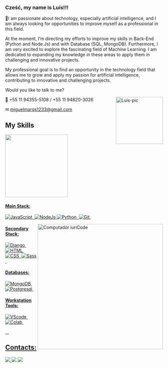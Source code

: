 ### Cześć, my name is Luís!!!

🌱I am passionate about technology, especially artificial intelligence, and I am always looking for opportunities to improve myself as a professional in this field.

At the moment, I’m directing my efforts to improve my skills in Back-End (Python and Node.Js) and with Database (SQL, MongoDB). Furthermore, I am very excited to explore the fascinating field of Machine Learning. I am dedicated to expanding my knowledge in these areas to apply them in challenging and innovative projects.

My professional goal is to find an opportunity in the technology field that allows me to grow and apply my passion for artificial intelligence, contributing to innovative and challenging projects.

Would you like to talk to me?

<img align="right" alt="Luis-pic" height="150" src="https://cdn.discordapp.com/attachments/914003234673274910/917981994317668382/Grenn_Tchaco.gif">

📱 +55 11 94355-5108 / +55 11 94820-3026

✉ miguelmarqs1233@gmail.com

## My Skills

<div align="left">
  <a href="https://github.com/miguelmarqs">
  <img height="200em" src="https://github-readme-stats.vercel.app/api/top-langs/?username=miguelmarqs&layout=compact&langs_count=7&theme=dark"/>
</div>


#### Main Stack:

![JavaScript](https://img.shields.io/badge/JavaScript-F7DF1E?style=for-the-badge&logo=javascript&logoColor=black)&nbsp;
![NodeJs](https://img.shields.io/badge/Node%20js-339933?style=for-the-badge&logo=nodedotjs&logoColor=white)
![Python](https://img.shields.io/badge/Python-14354C?style=for-the-badge&logo=python&logoColor=white)&nbsp;
![Git](https://img.shields.io/badge/GIT-E44C30?style=for-the-badge&logo=git&logoColor=white)&nbsp;

<img src="https://raw.githubusercontent.com/MicaelliMedeiros/micaellimedeiros/master/image/computer-illustration.png" min-width="400px" max-width="400px" width="400px" align="right" alt="Computador iuriCode">

#### Secondary Stack:

![Django](https://img.shields.io/badge/Django-092E20?style=for-the-badge&logo=django&logoColor=white)&nbsp;
![HTML](https://img.shields.io/badge/HTML5-E34F26?style=for-the-badge&logo=html5&logoColor=white)&nbsp;
![CSS](https://img.shields.io/badge/CSS3-1572B6?style=for-the-badge&logo=css3&logoColor=white)&nbsp;
![Sass](https://img.shields.io/badge/Sass-CC6699?style=for-the-badge&logo=sass&logoColor=white)&nbsp;

#### Databases:

![MongoDB](https://img.shields.io/badge/MongoDB-4EA94B?style=for-the-badge&logo=mongodb&logoColor=white)&nbsp;
![Postgresql](https://img.shields.io/badge/PostgreSQL-316192?style=for-the-badge&logo=postgresql&logoColor=white)&nbsp;

#### Workstation Tools:

![VScode](https://img.shields.io/badge/vscode-4285F4?style=for-the-badge&logo=vscode&logoColor=white)&nbsp;
![Colab](https://img.shields.io/badge/Colab-F9AB00?style=for-the-badge&logo=googlecolab&color=525252)&nbsp;

&nbsp;
&nbsp;

## Contacts:

<div> 
<a href="https://www.instagram.com/_lsmgl" target="_blank"><img src="https://img.shields.io/badge/-Instagram-%23E4405F?style=for-the-badge&logo=instagram&logoColor=white">
</a>
<a href = "mailto:contato.miguelmarqs1233@gmail.com"> <img src="https://img.shields.io/badge/-Gmail-%23333?style=for-the-badge&logo=gmail&logoColor=white" target="_blank"></a>
<a href="https://www.linkedin.com/in/miguelmarqs/" target="_blank"><img src="https://img.shields.io/badge/-LinkedIn-%230077B5?style=for-the-badge&logo=linkedin&logoColor=white"  target="_blank"></a> 
</div>&nbsp;&nbsp;
